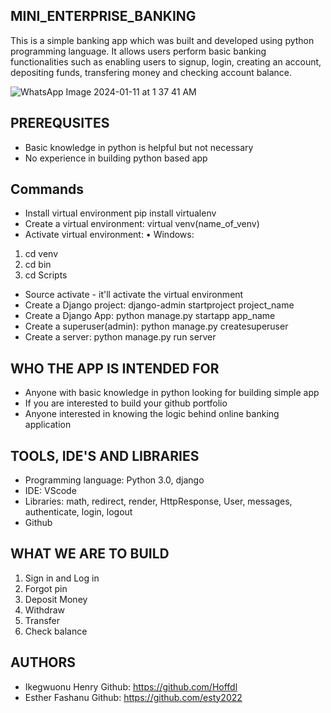 ## MINI_ENTERPRISE_BANKING
This is a simple banking app which was built and developed using python programming language. It allows users perform basic banking functionalities such as enabling users to signup, login, creating an account, depositing funds, transfering money and checking account balance.

![WhatsApp Image 2024-01-11 at 1 37 41 AM](https://github.com/Hoffdl/djangoapp/assets/117826131/c6828a2a-eefd-4d8e-8a75-13eee6e4ae7b)

## PREREQUSITES
* Basic knowledge in python is helpful but not necessary
* No experience in building python based app

## Commands
* Install virtual environment pip install virtualenv
* Create a virtual environment: virtual venv(name_of_venv)
* Activate virtual environment:
    • Windows:
1. cd venv
2. cd bin
3. cd Scripts
* Source activate - it'll activate the virtual environment
* Create a Django project: django-admin startproject project_name
* Create a Django App: python manage.py startapp app_name
* Create a superuser(admin): python manage.py createsuperuser
* Create a server: python manage.py run server

## WHO THE APP IS INTENDED FOR
* Anyone with basic knowledge in python looking for building simple app
* If you are interested to build your github portfolio
* Anyone interested in knowing the logic behind online banking application

## TOOLS, IDE'S AND LIBRARIES
* Programming language: Python 3.0, django
* IDE: VScode
* Libraries: math, redirect, render, HttpResponse, User, messages, authenticate, login, logout
* Github

## WHAT WE ARE TO BUILD
1. Sign in and Log in
2. Forgot pin
3. Deposit Money
4. Withdraw
5. Transfer
6. Check balance

## AUTHORS
* Ikegwuonu Henry Github: https://github.com/Hoffdl
* Esther Fashanu Github: https://github.com/esty2022
